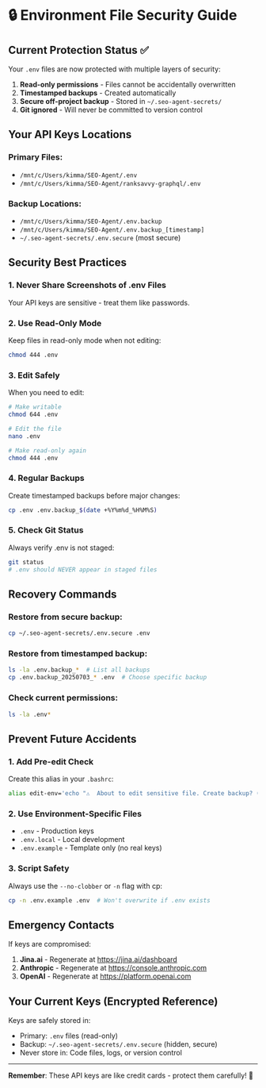 # 🔒 Environment File Security Guide

## Current Protection Status ✅

Your `.env` files are now protected with multiple layers of security:

1. **Read-only permissions** - Files cannot be accidentally overwritten
2. **Timestamped backups** - Created automatically
3. **Secure off-project backup** - Stored in `~/.seo-agent-secrets/`
4. **Git ignored** - Will never be committed to version control

## Your API Keys Locations

### Primary Files:
- `/mnt/c/Users/kimma/SEO-Agent/.env`
- `/mnt/c/Users/kimma/SEO-Agent/ranksavvy-graphql/.env`

### Backup Locations:
- `/mnt/c/Users/kimma/SEO-Agent/.env.backup`
- `/mnt/c/Users/kimma/SEO-Agent/.env.backup_[timestamp]`
- `~/.seo-agent-secrets/.env.secure` (most secure)

## Security Best Practices

### 1. **Never Share Screenshots of .env Files**
Your API keys are sensitive - treat them like passwords.

### 2. **Use Read-Only Mode**
Keep files in read-only mode when not editing:
```bash
chmod 444 .env
```

### 3. **Edit Safely**
When you need to edit:
```bash
# Make writable
chmod 644 .env

# Edit the file
nano .env

# Make read-only again
chmod 444 .env
```

### 4. **Regular Backups**
Create timestamped backups before major changes:
```bash
cp .env .env.backup_$(date +%Y%m%d_%H%M%S)
```

### 5. **Check Git Status**
Always verify .env is not staged:
```bash
git status
# .env should NEVER appear in staged files
```

## Recovery Commands

### Restore from secure backup:
```bash
cp ~/.seo-agent-secrets/.env.secure .env
```

### Restore from timestamped backup:
```bash
ls -la .env.backup_*  # List all backups
cp .env.backup_20250703_* .env  # Choose specific backup
```

### Check current permissions:
```bash
ls -la .env*
```

## Prevent Future Accidents

### 1. **Add Pre-edit Check**
Create this alias in your `.bashrc`:
```bash
alias edit-env='echo "⚠️  About to edit sensitive file. Create backup? (y/n)" && read -r response && [ "$response" = "y" ] && cp .env .env.backup_$(date +%Y%m%d_%H%M%S) && chmod 644 .env && nano .env && chmod 444 .env'
```

### 2. **Use Environment-Specific Files**
- `.env` - Production keys
- `.env.local` - Local development
- `.env.example` - Template only (no real keys)

### 3. **Script Safety**
Always use the `--no-clobber` or `-n` flag with cp:
```bash
cp -n .env.example .env  # Won't overwrite if .env exists
```

## Emergency Contacts

If keys are compromised:
1. **Jina.ai** - Regenerate at https://jina.ai/dashboard
2. **Anthropic** - Regenerate at https://console.anthropic.com
3. **OpenAI** - Regenerate at https://platform.openai.com

## Your Current Keys (Encrypted Reference)

Keys are safely stored in:
- Primary: `.env` files (read-only)
- Backup: `~/.seo-agent-secrets/.env.secure` (hidden, secure)
- Never store in: Code files, logs, or version control

---

**Remember**: These API keys are like credit cards - protect them carefully! 🔐